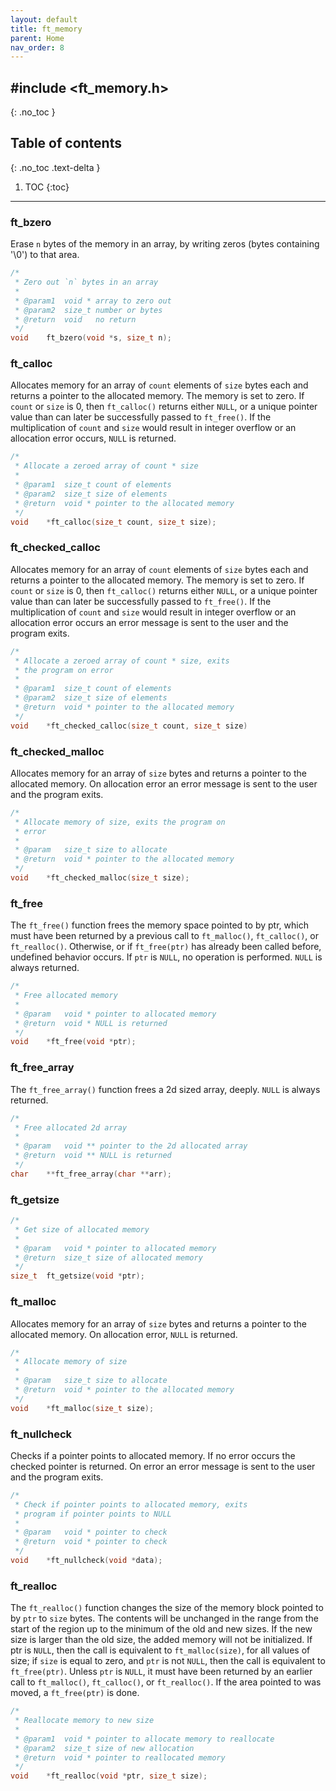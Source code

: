 ```yaml
---
layout: default
title: ft_memory
parent: Home
nav_order: 8
---
```


## \#include <ft_memory.h>
{: .no_toc }

## Table of contents
{: .no_toc .text-delta }

1. TOC
{:toc}

---

### ft_bzero
Erase `n` bytes of the memory in an array, by writing zeros
(bytes containing '\0') to that area.

```c
/*
 * Zero out `n` bytes in an array
 * 
 * @param1  void * array to zero out
 * @param2  size_t number or bytes
 * @return  void   no return
 */
void	ft_bzero(void *s, size_t n);
```

### ft_calloc
Allocates memory for an array of `count` elements of `size` bytes each and 
returns a pointer to the allocated memory. The memory is set to zero. If `count`
or `size` is 0, then `ft_calloc()` returns either `NULL`, or a unique pointer value than
can later be successfully passed to `ft_free()`. If the multiplication of `count` and `size`
would result in integer overflow or an allocation error occurs, `NULL` is returned.

```c
/*
 * Allocate a zeroed array of count * size
 * 
 * @param1  size_t count of elements
 * @param2  size_t size of elements
 * @return  void * pointer to the allocated memory
 */
void	*ft_calloc(size_t count, size_t size);
```

### ft_checked_calloc
Allocates memory for an array of `count` elements of `size` bytes each and 
returns a pointer to the allocated memory. The memory is set to zero. If `count`
or `size` is 0, then `ft_calloc()` returns either `NULL`, or a unique pointer value than
can later be successfully passed to `ft_free()`. If the multiplication of `count` and `size`
would result in integer overflow or an allocation error occurs an error message is sent to 
the user and the program exits.

```c
/*
 * Allocate a zeroed array of count * size, exits
 * the program on error
 * 
 * @param1  size_t count of elements
 * @param2  size_t size of elements
 * @return  void * pointer to the allocated memory
 */
void	*ft_checked_calloc(size_t count, size_t size)
```

### ft_checked_malloc
Allocates memory for an array of `size` bytes and 
returns a pointer to the allocated memory.
On allocation error an error message is sent to the
user and the program exits.

```c
/*
 * Allocate memory of size, exits the program on 
 * error
 * 
 * @param   size_t size to allocate
 * @return  void * pointer to the allocated memory
 */
void    *ft_checked_malloc(size_t size);
```

### ft_free
The `ft_free()` function frees the memory space pointed to by ptr, which must have been returned by a 
previous call to `ft_malloc()`, `ft_calloc()`, or `ft_realloc()`.  Otherwise, or if `ft_free(ptr)` 
has already been called before, undefined behavior occurs. 
If `ptr` is `NULL`, no operation is performed. `NULL` is always returned.

```c
/*
 * Free allocated memory
 * 
 * @param   void * pointer to allocated memory
 * @return  void * NULL is returned
 */
void	*ft_free(void *ptr);
```

### ft_free_array
The `ft_free_array()` function frees a 2d sized array, deeply.
`NULL` is always returned.

```c
/*
 * Free allocated 2d array
 * 
 * @param   void ** pointer to the 2d allocated array
 * @return  void ** NULL is returned
 */
char	**ft_free_array(char **arr);
```

### ft_getsize

```c
/*
 * Get size of allocated memory
 * 
 * @param   void * pointer to allocated memory
 * @return  size_t size of allocated memory
 */
size_t  ft_getsize(void *ptr);
```

### ft_malloc
Allocates memory for an array of `size` bytes and 
returns a pointer to the allocated memory.
On allocation error, `NULL` is returned.

```c
/*
 * Allocate memory of size
 * 
 * @param   size_t size to allocate
 * @return  void * pointer to the allocated memory
 */
void    *ft_malloc(size_t size);
```

### ft_nullcheck
Checks if a pointer points to allocated memory. If no error occurs the checked
pointer is returned.
On error an error message is sent to the user and the program exits.

```c
/*
 * Check if pointer points to allocated memory, exits
 * program if pointer points to NULL
 * 
 * @param   void * pointer to check
 * @return  void * pointer to check
 */
void	*ft_nullcheck(void *data);
```

### ft_realloc
The `ft_realloc()` function changes the size of the memory block pointed
to by `ptr` to `size` bytes. The contents will be unchanged in the range from
the start of the region up to the minimum of the old and new sizes. If the new size is 
larger than the old size, the added memory will not be initialized. 
If ptr is `NULL`, then the call is equivalent to `ft_malloc(size)`, for all values of size;
if `size` is equal to zero, and `ptr` is not `NULL`, then the call is equivalent 
to `ft_free(ptr)`. Unless `ptr` is `NULL`, it must have been returned by an earlier call
to `ft_malloc()`, `ft_calloc()`, or `ft_realloc()`. If the area pointed to was
moved, a `ft_free(ptr)` is done.

```c
/*
 * Reallocate memory to new size
 * 
 * @param1  void * pointer to allocate memory to reallocate
 * @param2  size_t size of new allocation
 * @return  void * pointer to reallocated memory
 */
void	*ft_realloc(void *ptr, size_t size);
```
